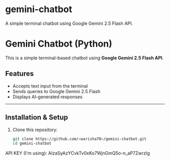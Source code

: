 # gemini-chatbot
A simple terminal chatbot using Google Gemini 2.5 Flash API.
# Gemini Chatbot (Python)

This is a simple terminal-based chatbot using **Google Gemini 2.5 Flash API**.

##  Features
- Accepts text input from the terminal
- Sends queries to Google Gemini 2.5 Flash
- Displays AI-generated responses

---

##  Installation & Setup

1. Clone this repository:
   ```bash
   git clone https://github.com/<warisha70>/gemini-chatbot.git
   cd gemini-chatbot
  API KEY (I'm using): AIzaSyAzYCvkTv0xKo7WjnGmQ5o-n_aP7ZwrzIg
